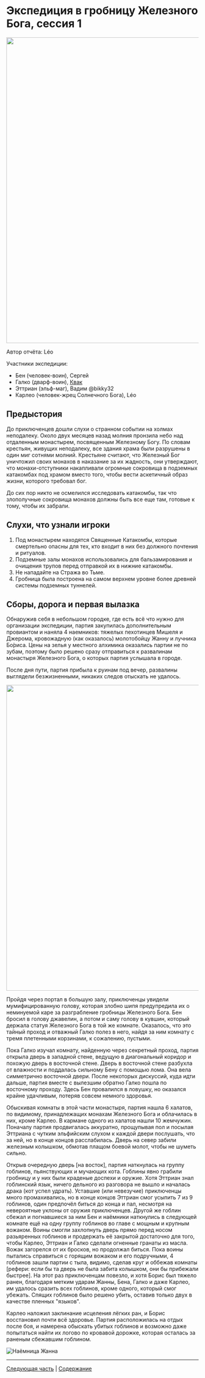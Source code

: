 # Экспедиция в гробницу Железного Бога, сессия 1

<a title="by Guillermo Kelly" href="https://github.com/8kto/ttrpg-recaps/assets/18572703/7355b013-fc56-4929-9454-b83381f79fcc"><img src="https://github.com/8kto/ttrpg-recaps/assets/18572703/7355b013-fc56-4929-9454-b83381f79fcc" style="width:800px" /></a>

Автор отчёта: Léo

Участники экспедиции:

- Бен (человек-воин), Сергей
- Галко (дварф-воин), [Квак](https://t.me/troglog)
- Эттриан (эльф-маг), Вадим @bikky32
- Карлео (человек-жрец Солнечного Бога), Léo

## Предыстория

До приключенцев дошли слухи о странном событии на холмах неподалеку. Около двух месяцев назад молния пронзила небо над
отдаленным монастырем, посвященным Железному Богу. По словам крестьян, живущих неподалеку, все здания храма были
разрушены в один миг сотнями молний. Крестьяне считают, что Железный Бог уничтожил своих монахов в наказание за их
жадность, они утверждают, что монахи-отступники накапливали огромные сокровища в подземных катакомбах под храмом вместо
того, чтобы вести аскетичный образ жизни, которого требовал бог.

До сих пор никто не осмелился исследовать катакомбы, так что злополучные сокровища монахов должны быть все еще там,
готовые к тому, чтобы их забрали.

## Слухи, что узнали игроки

1. Под монастырем находятся Священные Катакомбы, которые смертельно опасны для тех, кто входит в них без должного
   почтения и ритуалов.
2. Подземные залы монахов использовались для бальзамирования и очищения трупов перед отправкой их в нижние катакомбы.
3. Не нападайте на Стража во Тьме.
4. Гробница была построена на самом верхнем уровне более древней системы подземных туннелей.

## Сборы, дорога и первая вылазка

Обнаружив себя в небольшом городке, где есть всё что нужно для организации экспедиции, партия закупилась дополнительным
провиантом и наняла 4 наемников: тяжелых пехотинцев Мишеля и Джерома, кровожадную (как оказалось) молотобойцу Жанну и
лучника Бо́риса. Цены на зелья у местного алхимика оказались партии не по зубам, поэтому было решено сразу отправиться к
развалинам монастыря Железного Бога, о которых партия услышала в городе.

После дня пути, партия прибыла к руинам под вечер, развалины выглядели безжизненными, никаких следов отыскать не
удалось.

<a href="https://github.com/8kto/ttrpg-recaps/assets/18572703/476d1c27-337b-4344-b276-6fef54f44915"><img src="https://github.com/8kto/ttrpg-recaps/assets/18572703/476d1c27-337b-4344-b276-6fef54f44915" style="width:800px" /></a>

Пройдя через портал в большую залу, приключенцы увидели мумифицированную голову, которая злобно шипя предупредила их о
неминуемой каре за разграбление гробницы Железного Бога. Бен бросил в голову джавелин, а потом и саму голову в кувшин,
который держала статуя Железного Бога в той же комнате. Оказалось, что это тайный проход и отважный Галко полез в него,
найдя за ним комнату с тремя плетенными корзинами, к сожалению, пустыми.

Пока Галко изучал комнату, найденную через секретный проход, партия открыла дверь в западной стене, ведущую в
диагональный коридор и похожую дверь в восточной стене. Дверь в восточной стене разбухла от влажности и поддалась
сильному Бену с помощью лома. Она вела симметрично восточной двери. После некоторых дискуссий, куда идти дальше, партия
вместе с вылезшим обратно Галко пошла по восточному проходу. Здесь Бен провалился в ловушку, но оказался крайне
удачливым, потеряв совсем немного здоровья.

Обыскивая комнаты в этой части монастыря, партия нашла 6 халатов, по видимому, принадлежащих монахам Железного Бога и
облачилась в них, кроме Карлео. В кармане одного из халатов нашли 10 жемчужин. Поначалу партия продвигалась аккуратно,
прощупывая пол и посылая Эттриана с чутким эльфийским слухом к каждой двери послушать, что за ней, но в конце концов
расслабилась. Дверь на север забили железным колышком, обмотав плащом боевой молот, чтобы не шуметь сильно.

Открыв очередную дверь [на восток], партия наткнулась на группу гоблинов, пьянствующих и мучающих кота. Гоблины явно
грабили гробницу и у них были краденые доспехи и оружие. Хотя Эттриан знал гоблинский язык, ничего дельного из разговора
не вышло и началась драка (кот успел удрать). Уставшие (или невезучие) приключенцы много промахивались, но в конце
концов Эттриан смог усыпить 7 из 9 гоблинов, один предпочёл биться до конца и пал, несмотря на невероятные уклоны от
оружия приключенцев. Другой же гоблин сбежал и погнавшиеся за ним Бен и наёмники наткнулись в следующей комнате ещё на
одну группу гоблинов во главе с мощным и крупным вожаком. Воины смогли захлопнуть дверь прямо перед носом разьяренных
гоблинов и продержать её закрытой достаточно для того, чтобы Карлео, Эттриан и Галко сделали огненные гранаты из масла.
Вожак загорелся от их бросков, но продолжал биться. Пока воины пытались справиться с горящим вожаком и его подручными, 4
гоблинов зашли партии с тыла, видимо, сделав круг и оббежав комнаты [рефери: если бы та дверь не была забита колышком,
они бы прибежали быстрее]. На этот раз приключенцам повезло, и хотя Борис был тяжело ранен, благодаря метким ударам
Жанны, Бена, Галко и даже Карлео, им удалось сразить всех гоблинов, кроме одного, который смог убежать. Спящих гоблинов
было решено убить, оставив только двух в качестве пленных "языков".

Карлео наложил заклинание исцеления лёгких ран, и Борис восстановил почти всё здоровье. Партия расположилась на отдых
после боя, и намерена обыскать убитых гоблинов и возможно даже попытаться найти их логово по кровавой дорожке, которая
осталась за раненым сбежавшим гоблином.

![Наёмница Жанна](https://github.com/8kto/ttrpg-recaps/assets/18572703/e98c7890-ffe6-4878-a05b-1cf2b63ad0f8)

---

[Следующая часть](./2024-05-11-game-2.md) | [Содержание](./Readme.md)
